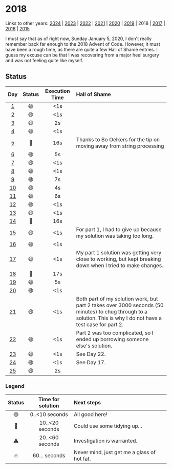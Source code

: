 # 2018 

Links to other years: 
[2024](https://github.com/Wave39/AdventOfCode/blob/master/AdventOfCode/Puzzles/2024/README.md) |
[2023](https://github.com/Wave39/AdventOfCode/blob/master/AdventOfCode/Puzzles/2023/README.md) |
[2022](https://github.com/Wave39/AdventOfCode/blob/master/AdventOfCode/Puzzles/2022/README.md) |
[2021](https://github.com/Wave39/AdventOfCode/blob/master/AdventOfCode/Puzzles/2021/README.md) |
[2020](https://github.com/Wave39/AdventOfCode/blob/master/AdventOfCode/Puzzles/2020/README.md) |
[2019](https://github.com/Wave39/AdventOfCode/blob/master/AdventOfCode/Puzzles/2019/README.md) |
2018 |
[2017](https://github.com/Wave39/AdventOfCode/blob/master/AdventOfCode/Puzzles/2017/README.md) |
[2016](https://github.com/Wave39/AdventOfCode/blob/master/AdventOfCode/Puzzles/2016/README.md) |
[2015](https://github.com/Wave39/AdventOfCode/blob/master/AdventOfCode/Puzzles/2015/README.md)

I must say that as of right now, Sunday January 5, 2020, I don't really remember back far enough to the 2018 Advent of Code.
However, it must have been a rough time, as there are quite a few Hall of Shame entries.
I guess my excuse can be that I was recovering from a major heel surgery and was not feeling quite like myself.

## Status

| Day | Status | Execution Time | Hall of Shame |
| :---: | :---: | :---: | :--- |
| [1](https://adventofcode.com/2018/day/1) | :smile: | <1s |
| [2](https://adventofcode.com/2018/day/2) | :smile: | <1s |
| [3](https://adventofcode.com/2018/day/3) | :smile: | 2s |
| [4](https://adventofcode.com/2018/day/4) | :smile: | <1s |
| [5](https://adventofcode.com/2018/day/5) | :eyes: | 16s | Thanks to Bo Oelkers for the tip on moving away from string processing |
| [6](https://adventofcode.com/2018/day/6) | :smile: | 5s |
| [7](https://adventofcode.com/2018/day/7) | :smile: | <1s |
| [8](https://adventofcode.com/2018/day/8) | :smile: | <1s |
| [9](https://adventofcode.com/2018/day/9) | :smile: | 7s |
| [10](https://adventofcode.com/2018/day/10) | :smile: | 4s |
| [11](https://adventofcode.com/2018/day/11) | :smile: | 6s |
| [12](https://adventofcode.com/2018/day/12) | :smile: | <1s |
| [13](https://adventofcode.com/2018/day/13) | :smile: | <1s |
| [14](https://adventofcode.com/2018/day/14) | :eyes: | 16s |
| [15](https://adventofcode.com/2018/day/15) | :smile: | <1s | For part 1, I had to give up because my solution was taking too long. |
| [16](https://adventofcode.com/2018/day/16) | :smile: | <1s |
| [17](https://adventofcode.com/2018/day/17) | :smile: | <1s | My part 1 solution was getting very close to working, but kept breaking down when I tried to make changes. |
| [18](https://adventofcode.com/2018/day/18) | :eyes: | 17s |
| [19](https://adventofcode.com/2018/day/19) | :smile: | 5s | 
| [20](https://adventofcode.com/2018/day/20) | :smile: | <1s |
| [21](https://adventofcode.com/2018/day/21) | :smile: | <1s | Both part of my solution work, but part 2 takes over 3000 seconds (50 minutes) to chug through to a solution. This is why I do not have a test case for part 2. |
| [22](https://adventofcode.com/2018/day/22) | :smile: | <1s | Part 2 was too complicated, so I ended up borrowing someone else's solution. |
| [23](https://adventofcode.com/2018/day/23) | :smile: | <1s | See Day 22. |
| [24](https://adventofcode.com/2018/day/24) | :smile: | <1s | See Day 17. |
| [25](https://adventofcode.com/2018/day/25) | :smile: | 2s |

### Legend

| Status | Time for solution | Next steps |
| :---: | :---: | :--- |
| :smile: | 0..<10 seconds | All good here! |
| :eyes: | 10..<20 seconds | Could use some tidying up... |
| :warning: | 20..<60 seconds | Investigation is warranted. |
| :fire: | 60... seconds | Never mind, just get me a glass of hot fat. |
